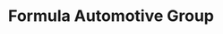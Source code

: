 ---
title: "Formula Automotive Group"
url: /burbank/formula-automotive-group/
shop: Autowerkstatt
---
